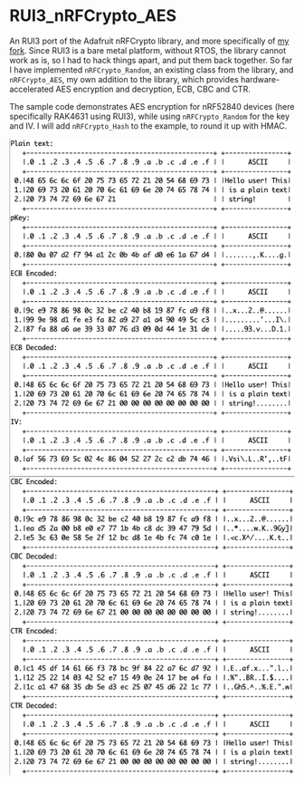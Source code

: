 # RUI3_nRFCrypto_AES

An RUI3 port of the Adafruit nRFCrypto library, and more specifically of [my fork](https://github.com/Kongduino/Adafruit_nRFCrypto). Since RUI3 is a bare metal platform, without RTOS, the library cannot work as is, so I had to hack things apart, and put them back together. So far I have implemented `nRFCrypto_Random`, an existing class from the library, and `nRFCrypto_AES`, my own addition to the library, which provides hardware-accelerated AES encryption and decryption, ECB, CBC and CTR.

The sample code demonstrates AES encryption for nRF52840 devices (here specifically RAK4631 using RUI3), while using `nRFCrypto_Random` for the key and IV. I will add `nRFCrypto_Hash` to the example, to round it up with HMAC.



![Screenshot.png](Screenshot_A.png)
![Screenshot.png](Screenshot_B.png)